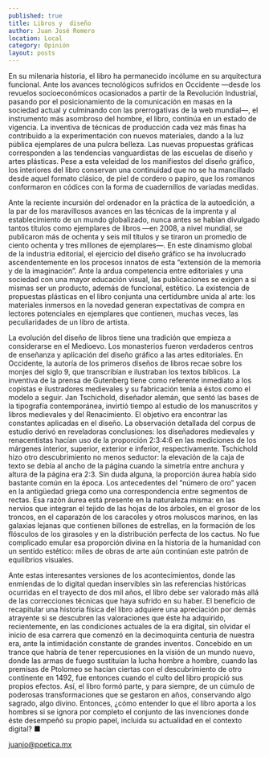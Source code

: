```yaml
---
published: true
title: Libros y  diseño
author: Juan José Romero
location: Local
category: Opinión
layout: posts
---
```


En su milenaria historia, el libro ha permanecido incólume en su arquitectura funcional. Ante los avances tecnológicos sufridos en Occidente —desde los revuelos socioeconómicos ocasionados a partir de la Revolución Industrial, pasando por el posicionamiento de la comunicación en masas en la sociedad actual y culminando con las prerrogativas de la web mundial—, el instrumento más asombroso del hombre, el libro, continúa en un estado de vigencia. La inventiva de técnicas de producción cada vez más finas ha contribuido a la experimentación con nuevos materiales, dando a la luz pública ejemplares de una pulcra belleza. Las nuevas propuestas gráficas corresponden a las tendencias vanguardistas de las escuelas de diseño y artes plásticas. Pese a esta veleidad de los manifiestos del diseño gráfico, los interiores del libro conservan una continuidad que no se ha mancillado desde aquel formato clásico, de piel de cordero o papiro, que los romanos conformaron en códices con la forma de cuadernillos de variadas medidas. 

Ante la reciente incursión del ordenador en la práctica de la autoedición, a la par de los maravillosos avances en las técnicas de la imprenta y al establecimiento de un mundo globalizado, nunca antes se habían divulgado tantos títulos como ejemplares de libros —en 2008, a nivel mundial, se publicaron más de ochenta y seis mil títulos y se tiraron un promedio de ciento ochenta y tres millones de ejemplares—. En este dinamismo global de la industria editorial, el ejercicio del diseño gráfico se ha involucrado ascendentemente en los procesos innatos de esta “extensión de la memoria y de la imaginación”. Ante la ardua competencia entre editoriales y una sociedad con una mayor educación visual, las publicaciones se exigen a sí mismas ser un producto, además de funcional, estético. La existencia de propuestas plásticas en el libro conjunta una certidumbre unida al arte: los materiales inmersos en la novedad generan expectativas de compra en lectores potenciales en ejemplares que contienen, muchas veces, las peculiaridades de un libro de artista.  

La evolución del diseño de libros tiene una tradición que empieza a considerarse en el Medioevo. Los monasterios fueron verdaderos centros de enseñanza y aplicación del diseño gráfico a las artes editoriales. En Occidente, la autoría de los primeros diseños de libros recae sobre los monjes del siglo 9, que transcribían e ilustraban los textos bíblicos. La inventiva de la prensa de Gutenberg tiene como referente inmediato a los copistas e ilustradores medievales y su fabricación tenía a éstos como el modelo a seguir. Jan Tschichold, diseñador alemán, que sentó las bases de la tipografía contemporánea, invirtió tiempo al estudio de los manuscritos y libros medievales y del Renacimiento. El objetivo era encontrar las constantes aplicadas en el diseño. La observación detallada del corpus de estudio derivó en reveladoras conclusiones: los diseñadores medievales y renacentistas hacían uso de la proporción 2:3:4:6 en las mediciones de los márgenes interior, superior, exterior e inferior, respectivamente. Tschichold hizo otro descubrimiento no menos seductor: la elevación de la caja de texto se debía al ancho de la página cuando la simetría entre anchura y altura de la página era 2:3. Sin duda alguna, la proporción áurea había sido bastante común en la época. Los antecedentes del “número de oro” yacen en la antigüedad griega como una correspondencia entre segmentos de rectas. Esa razón áurea está presente en la naturaleza misma: en las nervios que integran el tejido de las hojas de los árboles, en el grosor de los troncos, en el caparazón de los caracoles y otros moluscos marinos, en las galaxias lejanas que contienen billones de estrellas, en la formación de los flósculos de los girasoles y en la distribución perfecta de los cactus. No fue complicado emular esa proporción divina en la historia de la humanidad con un sentido estético: miles de obras de arte aún continúan este patrón de equilibrios visuales. 

Ante estas interesantes versiones de los acontecimientos, donde las enmiendas de lo digital quedan inservibles sin las referencias históricas ocurridas en el trayecto de dos mil años, el libro debe ser valorado más allá de las correcciones técnicas que haya sufrido en su haber. El beneficio de recapitular una historia física del libro adquiere una apreciación por demás atrayente si se descubren las valoraciones que éste ha adquirido, recientemente, en las condiciones actuales de la era digital, sin olvidar el inicio de esa carrera que comenzó en la decimoquinta centuria de nuestra era, ante la intimidación constante de grandes inventos. Concebido en un trance que habría de tener repercusiones en la visión de un mundo nuevo, donde las armas de fuego sustituían la lucha hombre a hombre, cuando las premisas de Ptolomeo se hacían ciertas con el descubrimiento de otro continente en 1492, fue entonces cuando el culto del libro propició sus propios efectos. Así, el libro formó parte, y para siempre, de un cúmulo de poderosas transformaciones que se gestaron en años, conservando algo sagrado, algo divino. Entonces, ¿cómo entender lo que el libro aporta a los hombres si se ignora por completo el conjunto de las invenciones donde éste desempeñó su propio papel, incluida su actualidad en el contexto digital? ■

juanjo@poetica.mx
